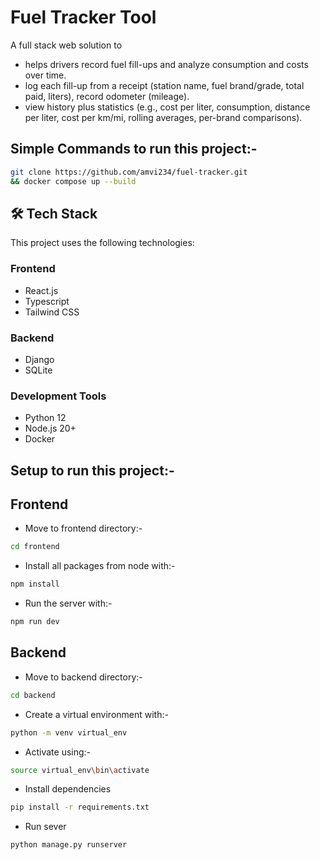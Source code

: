 # Fuel Tracker Tool

A full stack web solution to
- helps drivers record fuel fill-ups and analyze consumption and costs over time.
- log each fill-up from a receipt (station name, fuel brand/grade, total paid, liters), record odometer (mileage).
- view history plus statistics (e.g., cost per liter, consumption, distance per liter, cost per km/mi, rolling averages, per-brand comparisons).

## Simple Commands to run this project:-

```bash
git clone https://github.com/amvi234/fuel-tracker.git
&& docker compose up --build
 ```


## 🛠️ Tech Stack

This project uses the following technologies:

### Frontend

- React.js
- Typescript
- Tailwind CSS

### Backend

- Django
- SQLite

### Development Tools

- Python 12
- Node.js 20+
- Docker



## Setup to run this project:-

## Frontend

- Move to frontend directory:-
```bash
cd frontend
 ```

- Install all packages from node with:-
```bash
npm install
 ```

- Run the server with:-
```bash
npm run dev
```

## Backend
- Move to backend directory:-
```bash
cd backend
 ```
- Create a virtual environment with:-
```bash
python -m venv virtual_env
```

- Activate using:-
```bash
source virtual_env\bin\activate
```

- Install dependencies
```bash
pip install -r requirements.txt
```

- Run sever
```bash
python manage.py runserver
```
